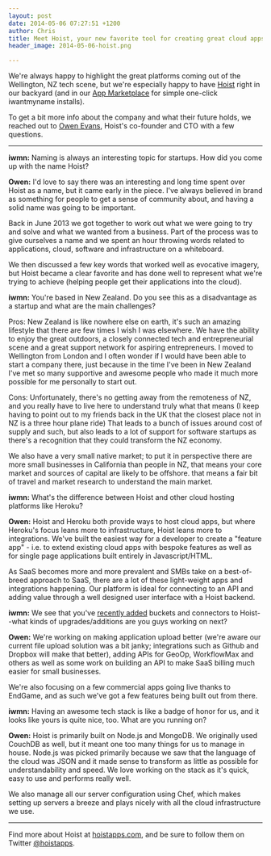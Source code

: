 ```yaml
---
layout: post
date: 2014-05-06 07:27:51 +1200
author: Chris
title: Meet Hoist, your new favorite tool for creating great cloud apps
header_image: 2014-05-06-hoist.png

---
```


<!-- excerpt -->

We're always happy to highlight the great platforms coming out of the Wellington, NZ tech scene, but we're especially happy to have [Hoist](http://hoistapps.com/) right in our backyard (and in our [App Marketplace](https://iwantmyname.com/services/developer/hoist-custom-domain) for simple one-click iwantmyname installs).

To get a bit more info about the company and what their future holds, we reached out to [Owen Evans](http://hoistapps.com/blog/meet-owen-evans/), Hoist's co-founder and CTO with a few questions. 

<!-- /excerpt -->

***

**iwmn:** Naming is always an interesting topic for startups. How did you come up with the name Hoist?

**Owen:** I'd love to say there was an interesting and long time spent over Hoist as a name, but it came early in the piece. I've always believed in brand as something for people to get a sense of community about, and having a solid name was going to be important.

Back in June 2013 we got together to work out what we were going to try and solve and what we wanted from a business. Part of the process was to give ourselves a name and we spent an hour throwing words related to applications, cloud, software and infrastructure on a whiteboard.

We then discussed a few key words that worked well as evocative imagery, but Hoist became a clear favorite and has done well to represent what we're trying to achieve (helping people get their applications into the cloud).

**iwmn:** You're based in New Zealand. Do you see this as a disadvantage as a startup and what are the main challenges?

Pros: New Zealand is like nowhere else on earth, it's such an amazing lifestyle that there are few times I wish I was elsewhere. We have the ability to enjoy the great outdoors, a closely connected tech and entrepreneurial scene and a great support network for aspiring entrepreneurs. I moved to Wellington from London and I often wonder if I would have been able to start a company there, just because in the time I've been in New Zealand I've met so many supportive and awesome people who made it much more possible for me personally to start out.

Cons: Unfortunately, there's no getting away from the remoteness of NZ, and you really have to live here to understand truly what that means (I keep having to point out to my friends back in the UK that the closest place not in NZ is a three hour plane ride) That leads to a bunch of issues around cost of supply and such, but also leads to a lot of support for software startups as there's a recognition that they could transform the NZ economy.

We also have a very small native market; to put it in perspective there are more small businesses in California than people in NZ, that means your core market and sources of capital are likely to be offshore. that means a fair bit of travel and market research to understand the main market.

**iwmn:** What's the difference between Hoist and other cloud hosting platforms like Heroku?

**Owen:** Hoist and Heroku both provide ways to host cloud apps, but where Heroku's focus leans more to infrastructure, Hoist leans more to integrations. We've built the easiest way for a developer to create a "feature app" - i.e. to extend existing cloud apps with bespoke features as well as for single page applications built entirely in Javascript/HTML.

As SaaS becomes more and more prevalent and SMBs take on a best-of-breed approach to SaaS, there are a lot of these light-weight apps and integrations happening. Our platform is ideal for connecting to an API and adding value through a well designed user interface with a Hoist backend.

**iwmn:** We see that you've [recently added](https://blog.hoi.io/ship-day-new-hoist-features/) buckets and connectors  to Hoist--what kinds of upgrades/additions are you guys working on next?

**Owen:** We're working on making application upload better (we're aware our current file upload solution was a bit janky; integrations such as Github and Dropbox will make that better), adding APIs for GeoOp, WorkflowMax and others as well as some work on building an API to make SaaS billing much easier for small businesses.

We're also focusing on a few commercial apps going live thanks to EndGame, and as such we've got a few features being built out from there.

**iwmn:** Having an awesome tech stack is like a badge of honor for us, and it looks like yours is quite nice, too. What are you running on?

**Owen:** Hoist is primarily built on Node.js and MongoDB. We originally used CouchDB as well, but it meant one too many things for us to manage in house. Node.js was picked primarily because we saw that the language of the cloud was JSON and it made sense to transform as little as possible for understandability and speed. We love working on the stack as it's quick, easy to use and performs really well.

We also manage all our server configuration using Chef, which makes setting up servers a breeze and plays nicely with all the cloud infrastructure we use.

***

Find more about Hoist at [hoistapps.com](http://hoistapps.com/), and be sure to follow them on Twitter [@hoistapps](https://twitter.com/hoistapps).
